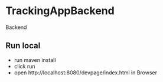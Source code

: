 # TrackingAppBackend
Backend
## Run local
- run maven install
- click run
- open http://localhost:8080/devpage/index.html in Browser
